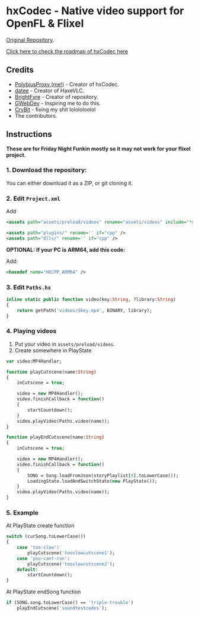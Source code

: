 # hxCodec - Native video support for OpenFL & Flixel

[Original Repository](https://github.com/polybiusproxy/PolyEngine).

[Click here to check the roadmap of hxCodec here](https://github.com/brightfyregit/Friday-Night-Funkin-Mp4-Video-Support/projects/1)

## Credits

- [PolybiusProxy (me!)](https://github.com/polybiusproxy) - Creator of hxCodec.
- [datee](https://github.com/datee) - Creator of HaxeVLC.
- [BrightFyre](https://github.com/brightfyregit) - Creator of repository.
- [GWebDev](https://github.com/GrowtopiaFli) - Inspiring me to do this.
- [CryBit](https://github.com/CryBitDev) - fixing my shit lolololoolol
- The contributors.

## Instructions
**These are for Friday Night Funkin mostly so it may not work for your flixel project.**

### 1. Download the repository:
You can either download it as a ZIP,
or git cloning it.

### 2. Edit `Project.xml`
Add
```xml
<assets path="assets/preload/videos" rename="assets/videos" include="*mp4" embed='false' />

<assets path="plugins/" rename='' if="cpp" />
<assets path="dlls/" rename='' if="cpp" />
```

**OPTIONAL: If your PC is ARM64, add this code:**

Add:

```xml
<haxedef name="HXCPP_ARM64" />
```

### 3. Edit `Paths.hx`
```haxe
inline static public function video(key:String, ?library:String)
{
	return getPath('videos/$key.mp4', BINARY, library);
}
```

### 4. Playing videos

1. Put your video in `assets/preload/videos`.
2. Create somewhere in PlayState
```haxe
var video:MP4Handler;

function playCutscene(name:String)
{
	inCutscene = true;

	video = new MP4Handler();
	video.finishCallback = function()
	{
		startCountdown();
	}
	video.playVideo(Paths.video(name));
}

function playEndCutscene(name:String)
{
	inCutscene = true;

	video = new MP4Handler();
	video.finishCallback = function()
	{
		SONG = Song.loadFromJson(storyPlaylist[0].toLowerCase());
		LoadingState.loadAndSwitchState(new PlayState());
	}
	video.playVideo(Paths.video(name));
}
```

### 5. Example
At PlayState create function
```haxe
switch (curSong.toLowerCase())
{
	case 'too-slow':
		playCutscene('tooslowcutscene1');
	case 'you-cant-run':
		playCutscene('tooslowcutscene2');
	default:
		startCountdown();
}
```

At PlayState endSong function
```haxe
if (SONG.song.toLowerCase() == 'triple-trouble')
	playEndCutscene('soundtestcodes');
```